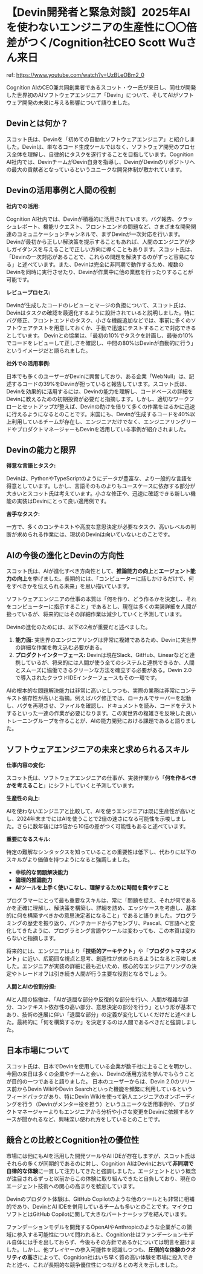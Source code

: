 # 【Devin開発者と緊急対談】2025年AIを使わないエンジニアの生産性に〇〇倍差がつく/Cognition社CEO Scott Wuさん来日

ref: <https://www.youtube.com/watch?v=UzBLeOBm2_0>

Cognition AIのCEO兼共同創業者であるスコット・ウー氏が来日し、同社が開発した世界初のAIソフトウェアエンジニア「Devin」について、そしてAIがソフトウェア開発の未来に与える影響について語りました。

## Devinとは何か？

スコット氏は、Devinを「初めての自動化ソフトウェアエンジニア」と紹介しました。Devinは、単なるコード生成ツールではなく、ソフトウェア開発のプロセス全体を理解し、自律的にタスクを遂行することを目指しています。Cognition AI社内では、DevinチームがDevin自身を指導し、DevinがDevinのリポジトリへの最大の貢献者となっているというユニークな開発体制が敷かれています。

## Devinの活用事例と人間の役割

**社内での活用:**

Cognition AI社内では、Devinが積極的に活用されています。バグ報告、クラッシュレポート、機能リクエスト、フロントエンドの問題など、さまざまな開発関連のコミュニケーションチャンネルで、まずDevinが一次対応を行います。Devinが最初から正しい解決策を提示することもあれば、人間のエンジニアが少しガイダンスを与えることで正しい方向に導くこともあります。スコット氏は、「Devinの一次対応があることで、これらの問題を解決するのがずっと容易になる」と述べています。また、Devinは完全に非同期で動作するため、複数のDevinを同時に実行させたり、Devinが作業中に他の業務を行ったりすることが可能です。

**レビュープロセス:**

Devinが生成したコードのレビューとマージの負担について、スコット氏は、Devinはタスクの確認を最適化するように設計されていると説明しました。特にバグ修正、フロントエンドのタスク、小さな機能追加などでは、事前に多くのソフトウェアテストを用意しておくか、手動で迅速にテストすることで対応できるとしています。
Devinとの協業は、「最初の10%でタスクを計画し、最後の10%でコードをレビューして正しさを確認し、中間の80%はDevinが自動的に行う」というイメージだと語られました。

**社外での活用事例:**

日本でも多くのユーザーがDevinに興奮しており、ある企業「WebNull」は、記述するコードの39%をDevinが担っていると報告しています。スコット氏は、Devinを効果的に活用するには、Devinの能力を理解し、コードベースの詳細をDevinに教えるための初期投資が必要だと指摘します。しかし、適切なワークフローとセットアップが整えば、Devinの助けを借りて多くの作業をはるかに迅速に行えるようになるとのことです。米国にも、Devinが生成するコードを40%以上利用しているチームが存在し、エンジニアだけでなく、エンジニアリングリードやプロダクトマネージャーもDevinを活用している事例が紹介されました。

## Devinの能力と限界

**得意な言語とタスク:**

Devinは、PythonやTypeScriptのようにデータが豊富な、より一般的な言語を得意としています。しかし、言語そのものよりもユースケースに依存する部分が大きいとスコット氏は考えています。小さな修正や、迅速に確認できる新しい機能の実装はDevinにとって良い適用例です。

**苦手なタスク:**

一方で、多くのコンテキストや高度な意思決定が必要なタスク、高いレベルの判断が求められる作業には、現状のDevinは向いていないとのことです。

## AIの今後の進化とDevinの方向性

スコット氏は、AIが進化すべき方向性として、**推論能力の向上**と**エージェント能力の向上**を挙げました。長期的には、「コンピューターに話しかけるだけで、何をすべきかを伝えられる未来」を思い描いています。

ソフトウェアエンジニアの仕事の本質は「何を作り、どう作るかを決定し、それをコンピューターに指示すること」であるとし、現在は多くの実装詳細を人間が扱っているが、将来的にはその詳細作業は減少していくと予測しています。

Devinの進化のためには、以下の2点が重要だと述べました。

1. **能力面:** 実世界のエンジニアリングは非常に複雑であるため、Devinに実世界の詳細な作業を教え込む必要がある。
2. **プロダクトインターフェース:** Devinは現在Slack、GitHub、Linearなどと連携しているが、将来的には人間が使う全てのシステムと連携できるか、人間とスムーズに協働できるクリーンな方法を確立する必要がある。Devin 2.0で導入されたクラウドIDEインターフェースもその一環です。

AIの根本的な問題解決能力は非常に高いとしつつも、実際の業務は非常にコンテキスト依存性が高いと指摘。例えばバグ修正では、ローカルでサーバーを起動し、バグを再現させ、ファイルを確認し、ドキュメントを読み、コードをテストするといった一連の作業が必要になります。この実世界の複雑さを反映した良いトレーニングループを作ることが、AIの能力開発における課題であると語りました。

## ソフトウェアエンジニアの未来と求められるスキル

**仕事内容の変化:**

スコット氏は、ソフトウェアエンジニアの仕事が、実装作業から「**何を作るべきかを考えること**」にシフトしていくと予測しています。

**生産性の向上:**

AIを使わないエンジニアと比較して、AIを使うエンジニアは既に生産性が高いとし、2024年末までにはAIを使うことで2倍の速さになる可能性を示唆しました。さらに数年後には5倍から10倍の差がつく可能性もあると述べています。

**重要になるスキル:**

特定の難解なシンタックスを知っていることの重要性は低下し、代わりに以下のスキルがより価値を持つようになると強調しました。

* **中核的な問題解決能力**
* **論理的推論能力**
* **AIツールを上手く使いこなし、理解するために時間を費やすこと**

プログラマーにとって最も重要なスキルは、常に「問題を捉え、それが何であるかを正確に理解し、解決策を構築し、詳細を詰め、エッジケースを考慮し、基本的に何を構築すべきかの意思決定者になること」であると語りました。プログラミングの歴史を振り返り、パンチカードからアセンブリ、Pascal、C言語へと変化してきたように、プログラミング言語やツールは変わっても、この本質は変わらないと指摘します。

将来的には、エンジニアはより「**技術的アーキテクト**」や「**プロダクトマネジメント**」に近い、広範囲な視点と思考、創造性が求められるようになると示唆しました。エンジニアが実装の詳細に最も近いため、核心的なエンジニアリングの決定やトレードオフは引き続き人間が行う主要な役割となるでしょう。

**人間とAIの役割分担:**

AIと人間の協働は、「AIが退屈な部分や反復的な部分を行い、人間が複雑な部分、コンテキスト依存性の高い部分、意思決定の部分を行う」という形が基本であり、技術の進展に伴い「退屈な部分」の定義が変化していくだけだと述べました。最終的に「何を構築するか」を決定するのは人間であるべきだと強調しました。

## 日本市場について

スコット氏は、日本でDevinを使用している企業が数千社に上ることを明かし、今回の来日は多くの企業やチームと会い、Devinの活用方法を学んでもらうことが目的の一つであると語りました。
日本のユーザーからは、Devin 2.0のリリース前からDevin WikiやDevin Searchといった機能を頻繁に利用しているというフィードバックがあり、特にDevin Wikiを使って新人エンジニアのオンボーディングを行う（Devinがメンター役を担う）というユニークな活用事例や、プロダクトマネージャーよりもエンジニアから分析や小さな変更をDevinに依頼するケースが聞かれるなど、興味深い使われ方をしているとのことです。

## 競合との比較とCognition社の優位性

市場には他にもAIを活用した開発ツールやAI IDEが存在しますが、スコット氏はそれらの多くが同期的であるのに対し、Cognition AIはDevinにおいて**非同期で自律的な体験**に一貫して注力してきたと強調しました。エージェントという概念が注目されるずっと以前からこの体験に取り組んできたと自負しており、現在のエージェント技術への関心の高まりを歓迎しています。

Devinのプロダクト体験は、GitHub Copilotのような他のツールとも非常に相補的であり、DevinとAI IDEを併用しているチームも多いとのことです。マイクロソフトとはGitHub Copilotに関して大きなパートナーシップを結んでいます。

ファンデーションモデルを開発するOpenAIやAnthropicのような企業がこの領域に参入する可能性について問われると、Cognition社はファンデーションモデル自体には手を出しておらず、今後もその方針であるかについては明言を避けました。しかし、他プレイヤーの参入可能性を認識しつつも、**圧倒的な体験のクオリティの高さ**によって、Cognition社はいち早く質の高い体験を市場に投入できたと述べ、これが長期的な競争優位性につながるとの考えを示しました。
